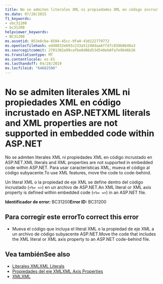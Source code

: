```yaml
---
title: No se admiten literales XML ni propiedades XML en código incrustado en ASP.NET
ms.date: 07/20/2015
f1_keywords:
- vbc31200
- bc31200
helpviewer_keywords:
- BC31200
ms.assetid: 053e8cba-8584-45cc-9fa0-43d122779772
ms.openlocfilehash: edd8032e693c233a51248daa6ffdfc830b0648a3
ms.sourcegitcommit: 2701302a99cafbe0d86d53d540eb0fa7e9b46b36
ms.translationtype: MT
ms.contentlocale: es-ES
ms.lasthandoff: 04/28/2019
ms.locfileid: "64662596"
---
```

# <a name="xml-literals-and-xml-properties-are-not-supported-in-embedded-code-within-aspnet"></a><span data-ttu-id="daf46-102">No se admiten literales XML ni propiedades XML en código incrustado en ASP.NET</span><span class="sxs-lookup"><span data-stu-id="daf46-102">XML literals and XML properties are not supported in embedded code within ASP.NET</span></span>
<span data-ttu-id="daf46-103">No se admiten literales XML ni propiedades XML en código incrustado en ASP.NET.</span><span class="sxs-lookup"><span data-stu-id="daf46-103">XML literals and XML properties are not supported in embedded code within ASP.NET.</span></span> <span data-ttu-id="daf46-104">Para usar características XML, mueva el código al código subyacente.</span><span class="sxs-lookup"><span data-stu-id="daf46-104">To use XML features, move the code to code-behind.</span></span>  
  
 <span data-ttu-id="daf46-105">Un literal XML o la propiedad de eje XML se define dentro del código incrustado (`<%= =>`) en un archivo de ASP.NET.</span><span class="sxs-lookup"><span data-stu-id="daf46-105">An XML literal or XML axis property is defined within embedded code (`<%= =>`) in an ASP.NET file.</span></span>  
  
 <span data-ttu-id="daf46-106">**Identificador de error:** BC31200</span><span class="sxs-lookup"><span data-stu-id="daf46-106">**Error ID:** BC31200</span></span>  
  
## <a name="to-correct-this-error"></a><span data-ttu-id="daf46-107">Para corregir este error</span><span class="sxs-lookup"><span data-stu-id="daf46-107">To correct this error</span></span>  
  
- <span data-ttu-id="daf46-108">Mueva el código que incluya el literal XML o la propiedad de eje XML a un archivo de código subyacente ASP.NET.</span><span class="sxs-lookup"><span data-stu-id="daf46-108">Move the code that includes the XML literal or XML axis property to an ASP.NET code-behind file.</span></span>  
  
## <a name="see-also"></a><span data-ttu-id="daf46-109">Vea también</span><span class="sxs-lookup"><span data-stu-id="daf46-109">See also</span></span>

- [<span data-ttu-id="daf46-110">Literales XML</span><span class="sxs-lookup"><span data-stu-id="daf46-110">XML Literals</span></span>](../../../visual-basic/language-reference/xml-literals/index.md)
- [<span data-ttu-id="daf46-111">Propiedades del eje XML</span><span class="sxs-lookup"><span data-stu-id="daf46-111">XML Axis Properties</span></span>](../../../visual-basic/language-reference/xml-axis/index.md)
- [<span data-ttu-id="daf46-112">XML</span><span class="sxs-lookup"><span data-stu-id="daf46-112">XML</span></span>](../../../visual-basic/programming-guide/language-features/xml/index.md)
